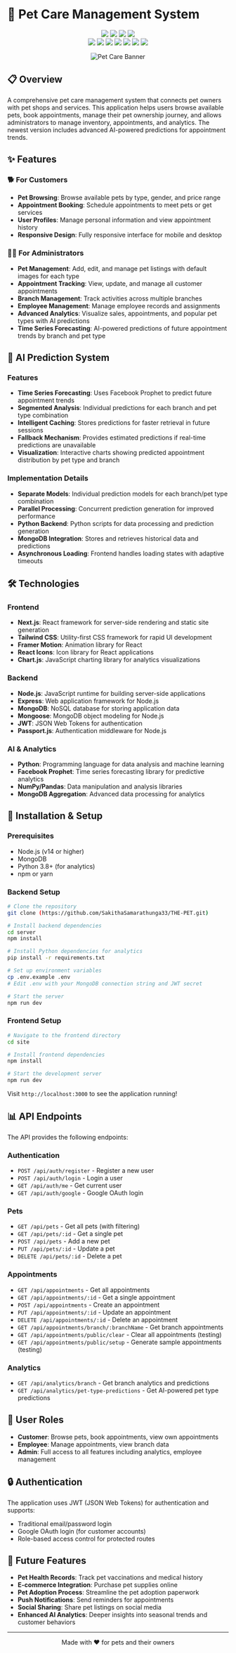 # 🐾 Pet Care Management System

<div align="center">
  <img src="https://img.shields.io/badge/version-2.0.0-blue.svg?cacheSeconds=2592000" />
  <img src="https://img.shields.io/badge/license-MIT-yellow.svg" />
  <img src="https://img.shields.io/badge/node-%3E%3D%2014.0.0-green.svg" />
  <img src="https://img.shields.io/badge/made%20with-love-red.svg" />
  <br />
  <img src="https://img.shields.io/badge/react-%2320232a.svg?style=for-the-badge&logo=react&logoColor=%2361DAFB" />
  <img src="https://img.shields.io/badge/next.js-%23000000.svg?style=for-the-badge&logo=next.js&logoColor=white" />
  <img src="https://img.shields.io/badge/tailwindcss-%2338B2AC.svg?style=for-the-badge&logo=tailwind-css&logoColor=white" />
  <img src="https://img.shields.io/badge/mongodb-%234ea94b.svg?style=for-the-badge&logo=mongodb&logoColor=white" />
  <img src="https://img.shields.io/badge/express.js-%23404d59.svg?style=for-the-badge&logo=express&logoColor=%2361DAFB" />
  <img src="https://img.shields.io/badge/Python-3776AB?style=for-the-badge&logo=python&logoColor=white" />
  <img src="https://img.shields.io/badge/Facebook_Prophet-0467DF?style=for-the-badge&logo=facebook&logoColor=white" />
</div>

<p align="center">
  <img src="https://images.unsplash.com/photo-1444212477490-ca407925329e?ixlib=rb-4.0.3&auto=format&fit=crop&w=1200&h=400&q=80" alt="Pet Care Banner" />
</p>

## 📋 Overview

A comprehensive pet care management system that connects pet owners with pet shops and services. This application helps users browse available pets, book appointments, manage their pet ownership journey, and allows administrators to manage inventory, appointments, and analytics. The newest version includes advanced AI-powered predictions for appointment trends.

## ✨ Features

### 🐕 For Customers
- **Pet Browsing**: Browse available pets by type, gender, and price range
- **Appointment Booking**: Schedule appointments to meet pets or get services
- **User Profiles**: Manage personal information and view appointment history
- **Responsive Design**: Fully responsive interface for mobile and desktop

### 👨‍💼 For Administrators
- **Pet Management**: Add, edit, and manage pet listings with default images for each type
- **Appointment Tracking**: View, update, and manage all customer appointments
- **Branch Management**: Track activities across multiple branches
- **Employee Management**: Manage employee records and assignments
- **Advanced Analytics**: Visualize sales, appointments, and popular pet types with AI predictions
- **Time Series Forecasting**: AI-powered predictions of future appointment trends by branch and pet type

## 🧠 AI Prediction System

### Features
- **Time Series Forecasting**: Uses Facebook Prophet to predict future appointment trends
- **Segmented Analysis**: Individual predictions for each branch and pet type combination
- **Intelligent Caching**: Stores predictions for faster retrieval in future sessions
- **Fallback Mechanism**: Provides estimated predictions if real-time predictions are unavailable
- **Visualization**: Interactive charts showing predicted appointment distribution by pet type and branch

### Implementation Details
- **Separate Models**: Individual prediction models for each branch/pet type combination
- **Parallel Processing**: Concurrent prediction generation for improved performance
- **Python Backend**: Python scripts for data processing and prediction generation
- **MongoDB Integration**: Stores and retrieves historical data and predictions
- **Asynchronous Loading**: Frontend handles loading states with adaptive timeouts

## 🛠️ Technologies

### Frontend
- **Next.js**: React framework for server-side rendering and static site generation
- **Tailwind CSS**: Utility-first CSS framework for rapid UI development
- **Framer Motion**: Animation library for React
- **React Icons**: Icon library for React applications
- **Chart.js**: JavaScript charting library for analytics visualizations

### Backend
- **Node.js**: JavaScript runtime for building server-side applications
- **Express**: Web application framework for Node.js
- **MongoDB**: NoSQL database for storing application data
- **Mongoose**: MongoDB object modeling for Node.js
- **JWT**: JSON Web Tokens for authentication
- **Passport.js**: Authentication middleware for Node.js

### AI & Analytics
- **Python**: Programming language for data analysis and machine learning
- **Facebook Prophet**: Time series forecasting library for predictive analytics
- **NumPy/Pandas**: Data manipulation and analysis libraries
- **MongoDB Aggregation**: Advanced data processing for analytics

## 🚀 Installation & Setup

### Prerequisites
- Node.js (v14 or higher)
- MongoDB
- Python 3.8+ (for analytics)
- npm or yarn

### Backend Setup
```bash
# Clone the repository
git clone (https://github.com/SakithaSamarathunga33/THE-PET.git)

# Install backend dependencies
cd server
npm install

# Install Python dependencies for analytics
pip install -r requirements.txt

# Set up environment variables
cp .env.example .env
# Edit .env with your MongoDB connection string and JWT secret

# Start the server
npm run dev
```

### Frontend Setup
```bash
# Navigate to the frontend directory
cd site

# Install frontend dependencies
npm install

# Start the development server
npm run dev
```

Visit `http://localhost:3000` to see the application running!

## 📊 API Endpoints

The API provides the following endpoints:

### Authentication
- `POST /api/auth/register` - Register a new user
- `POST /api/auth/login` - Login a user
- `GET /api/auth/me` - Get current user
- `GET /api/auth/google` - Google OAuth login

### Pets
- `GET /api/pets` - Get all pets (with filtering)
- `GET /api/pets/:id` - Get a single pet
- `POST /api/pets` - Add a new pet
- `PUT /api/pets/:id` - Update a pet
- `DELETE /api/pets/:id` - Delete a pet

### Appointments
- `GET /api/appointments` - Get all appointments
- `GET /api/appointments/:id` - Get a single appointment
- `POST /api/appointments` - Create an appointment
- `PUT /api/appointments/:id` - Update an appointment
- `DELETE /api/appointments/:id` - Delete an appointment
- `GET /api/appointments/branch/:branchName` - Get branch appointments
- `GET /api/appointments/public/clear` - Clear all appointments (testing)
- `GET /api/appointments/public/setup` - Generate sample appointments (testing)

### Analytics
- `GET /api/analytics/branch` - Get branch analytics and predictions
- `GET /api/analytics/pet-type-predictions` - Get AI-powered pet type predictions

## 👥 User Roles

- **Customer**: Browse pets, book appointments, view own appointments
- **Employee**: Manage appointments, view branch data
- **Admin**: Full access to all features including analytics, employee management

## 🔒 Authentication

The application uses JWT (JSON Web Tokens) for authentication and supports:
- Traditional email/password login
- Google OAuth login (for customer accounts)
- Role-based access control for protected routes

## 🔮 Future Features

- **Pet Health Records**: Track pet vaccinations and medical history
- **E-commerce Integration**: Purchase pet supplies online
- **Pet Adoption Process**: Streamline the pet adoption paperwork
- **Push Notifications**: Send reminders for appointments
- **Social Sharing**: Share pet listings on social media
- **Enhanced AI Analytics**: Deeper insights into seasonal trends and customer behaviors

---

<p align="center">Made with ❤️ for pets and their owners</p> 
